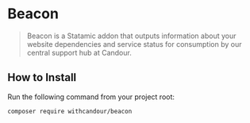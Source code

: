 # Beacon

> Beacon is a Statamic addon that outputs information about your website dependencies and service status for consumption by our central support hub at Candour.

## How to Install

Run the following command from your project root:

``` bash
composer require withcandour/beacon
```
